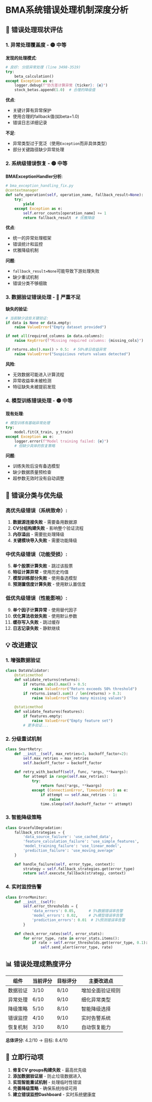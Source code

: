 # BMA系统错误处理机制深度分析

## 🚨 **错误处理现状评估**

### 1. **异常处理覆盖度** - 🟡 中等

**发现的处理模式**:
```python
# 良好: 分层异常处理 (line 3498-3519)
try:
    beta_calculation()
except Exception as e:
    logger.debug(f"协方差计算异常 {ticker}: {e}")
    stock_betas.append(1.0)  # 合理的降级值
```

**优点**:
- 关键计算有异常保护
- 使用合理的fallback值(如beta=1.0)
- 错误日志详细记录

**不足**:
- 异常类型过于宽泛（使用`Exception`而非具体类型）
- 部分关键路径缺少异常处理

### 2. **系统级错误恢复** - 🟡 中等

**BMAExceptionHandler分析**:
```python
# bma_exception_handling_fix.py
@contextmanager
def safe_operation(self, operation_name, fallback_result=None):
    try:
        yield
    except Exception as e:
        self.error_counts[operation_name] += 1
        return fallback_result  # 优雅降级
```

**优点**:
- 统一的异常处理框架
- 错误统计和监控
- 优雅降级机制

**问题**:
- `fallback_result=None`可能导致下游处理失败
- 缺少重试机制
- 错误分类不够细致

### 3. **数据验证错误处理** - 🔴 严重不足

**缺失的验证**:
```python
# 当前缺少这些关键验证:
if data is None or data.empty:
    raise ValueError("Empty dataset provided")

if not all(required_columns in data.columns):
    raise KeyError(f"Missing required columns: {missing_cols}")

if returns.abs().max() > 0.5:  # 50%单日收益异常
    raise ValueError("Suspicious return values detected")
```

**风险**:
- 无效数据可能进入计算流程
- 异常收益率未被检测
- 特征缺失未被提前发现

### 4. **模型训练错误处理** - 🟡 中等

**现有处理**:
```python
# 模型训练有基础异常处理
try:
    model.fit(X_train, y_train)
except Exception as e:
    logger.error(f"Model training failed: {e}")
    # 但缺少具体的恢复策略
```

**问题**:
- 训练失败后没有备选模型
- 缺少数据质量预检查
- 超参数无效时没有自动调整

## 🔧 **错误分类与优先级**

### 高优先级错误（系统致命）:
1. **数据源连接失败** - 需要备用数据源
2. **CV分组构建失败** - 影响整个验证流程
3. **内存溢出** - 需要批处理降级
4. **关键模块导入失败** - 需要功能降级

### 中优先级错误（功能受损）:
5. **单个股票计算失败** - 跳过该股票
6. **特征计算异常** - 使用历史均值
7. **模型训练部分失败** - 使用备选模型
8. **预测置信度计算失败** - 使用默认置信度

### 低优先级错误（性能影响）:
9. **单个因子计算异常** - 使用替代因子
10. **优化算法收敛失败** - 使用默认参数
11. **缓存写入失败** - 跳过缓存
12. **日志记录失败** - 静默继续

## 💡 **改进建议**

### 1. **增强数据验证**
```python
class DataValidator:
    @staticmethod
    def validate_returns(returns):
        if returns.abs().max() > 0.5:
            raise ValueError("Return exceeds 50% threshold")
        if returns.isna().sum() / len(returns) > 0.3:
            raise ValueError("Too many missing values")
    
    @staticmethod  
    def validate_features(features):
        if features.empty:
            raise ValueError("Empty feature set")
        # 更多验证...
```

### 2. **分级重试机制**
```python
class SmartRetry:
    def __init__(self, max_retries=3, backoff_factor=2):
        self.max_retries = max_retries
        self.backoff_factor = backoff_factor
    
    def retry_with_backoff(self, func, *args, **kwargs):
        for attempt in range(self.max_retries):
            try:
                return func(*args, **kwargs)
            except (ConnectionError, TimeoutError) as e:
                if attempt == self.max_retries - 1:
                    raise
                time.sleep(self.backoff_factor ** attempt)
```

### 3. **智能降级策略**
```python
class GracefulDegradation:
    fallback_strategies = {
        'data_source_failure': 'use_cached_data',
        'feature_calculation_failure': 'use_simple_features', 
        'model_training_failure': 'use_linear_model',
        'prediction_failure': 'use_moving_average'
    }
    
    def handle_failure(self, error_type, context):
        strategy = self.fallback_strategies.get(error_type)
        return self.execute_fallback(strategy, context)
```

### 4. **实时监控告警**
```python
class ErrorMonitor:
    def __init__(self):
        self.error_thresholds = {
            'data_errors': 0.05,      # 5%数据错误率告警
            'model_errors': 0.02,     # 2%模型错误率告警
            'prediction_errors': 0.01  # 1%预测错误率告警
        }
    
    def check_error_rates(self, error_stats):
        for error_type, rate in error_stats.items():
            if rate > self.error_thresholds.get(error_type, 0.1):
                self.send_alert(error_type, rate)
```

## 📊 **错误处理成熟度评分**

| 组件 | 当前评分 | 目标评分 | 主要改进点 |
|------|----------|----------|------------|
| 数据验证 | 3/10 | 8/10 | 增加全面验证规则 |
| 异常处理 | 6/10 | 9/10 | 细化异常类型 |
| 降级策略 | 5/10 | 8/10 | 智能降级选择 |
| 错误监控 | 4/10 | 9/10 | 实时告警系统 |
| 恢复机制 | 3/10 | 8/10 | 自动恢复能力 |

**总体评分**: 4.2/10 → 目标: 8.4/10

## 🎯 **立即行动项**

1. **修复CV groups构建失败** - 最高优先级
2. **添加数据验证层** - 防止垃圾数据进入
3. **实现智能重试机制** - 处理临时性错误
4. **完善降级策略** - 确保系统持续可用
5. **建立错误监控Dashboard** - 实时系统健康度